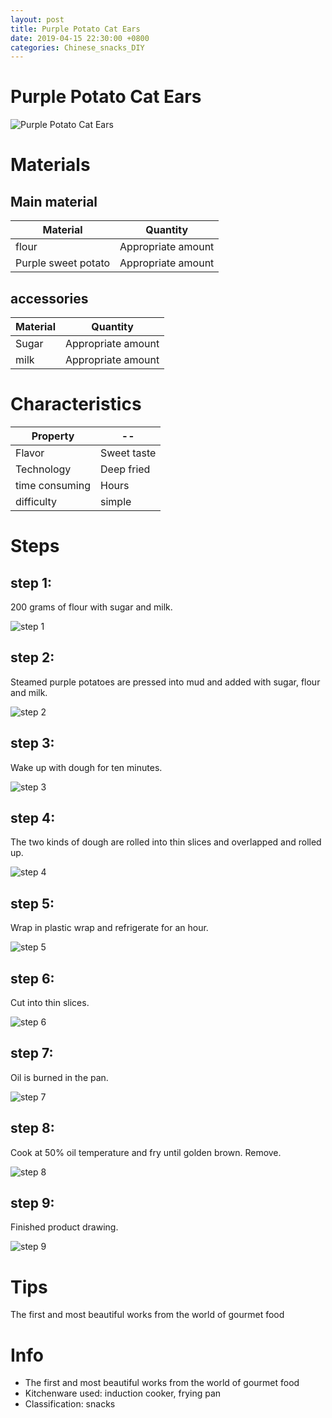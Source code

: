 ```yaml
---
layout: post
title: Purple Potato Cat Ears
date: 2019-04-15 22:30:00 +0800
categories: Chinese_snacks_DIY
---
```


# Purple Potato Cat Ears

![Purple Potato Cat Ears]({{site.baseurl}}/img/402136/402136.jpg)

# Materials


## Main material

Material|Quantity
--|--
flour|Appropriate amount
Purple sweet potato|Appropriate amount

## accessories

Material|Quantity
--|--
Sugar|Appropriate amount
milk|Appropriate amount

# Characteristics

Property|--
--|--
Flavor|Sweet taste
Technology|Deep fried
time consuming|Hours
difficulty|simple

# Steps

## step 1:

200 grams of flour with sugar and milk.

![step 1]({{site.baseurl}}/img/402136/1.jpg)

## step 2:

Steamed purple potatoes are pressed into mud and added with sugar, flour and milk.

![step 2]({{site.baseurl}}/img/402136/2.jpg)

## step 3:

Wake up with dough for ten minutes.

![step 3]({{site.baseurl}}/img/402136/3.jpg)

## step 4:

The two kinds of dough are rolled into thin slices and overlapped and rolled up.

![step 4]({{site.baseurl}}/img/402136/4.jpg)

## step 5:

Wrap in plastic wrap and refrigerate for an hour.

![step 5]({{site.baseurl}}/img/402136/5.jpg)

## step 6:

Cut into thin slices.

![step 6]({{site.baseurl}}/img/402136/6.jpg)

## step 7:

Oil is burned in the pan.

![step 7]({{site.baseurl}}/img/402136/7.jpg)

## step 8:

Cook at 50% oil temperature and fry until golden brown. Remove.

![step 8]({{site.baseurl}}/img/402136/8.jpg)

## step 9:

Finished product drawing.

![step 9]({{site.baseurl}}/img/402136/9.jpg)

# Tips

The first and most beautiful works from the world of gourmet food

# Info

- The first and most beautiful works from the world of gourmet food
- Kitchenware used: induction cooker, frying pan
- Classification: snacks